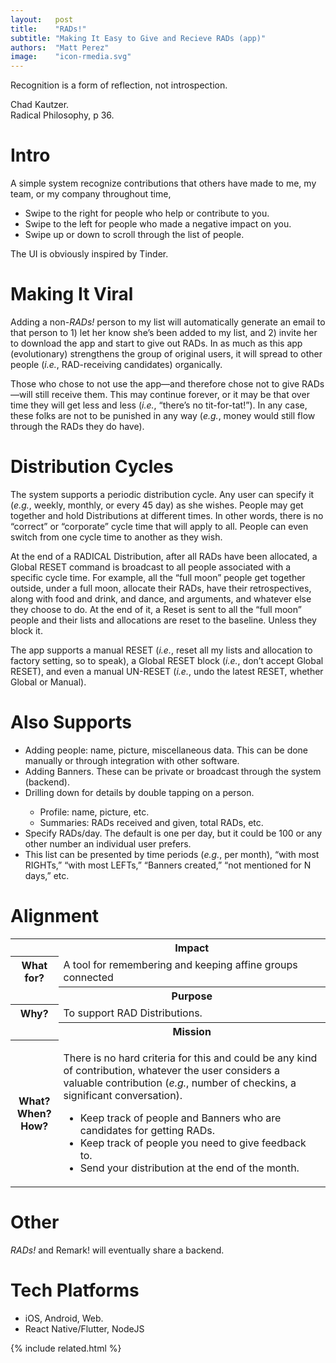 ```yaml
---
layout:   post
title:    "RADs!"
subtitle: "Making It Easy to Give and Recieve RADs (app)"
authors:  "Matt Perez"
image:    "icon-rmedia.svg"
---
```


<div style="display: none; ">
 <p>A simple system recognize contributions that others have made to me, my team, or my company throughout time,</p>
</div>

<div class="_citation">
 <p>Recognition is a form of reflection, not introspection.</p>
 <p id="_signature">Chad Kautzer.<br>Radical Philosophy, p 36.</p>
</div>

<h1>Intro</h1>
 <p>A simple system recognize contributions that others have made to me, my team, or my company throughout time,</p>
 <ul>
  <li>Swipe to the right for people who help or contribute to you.</li>
  <li>Swipe to the left for people who made a negative impact on you.</li>
  <li>Swipe up or down to scroll through the list of people.</li>
 </ul>
 <p>The UI is obviously inspired by Tinder.</p>
 
<h1>Making It Viral</h1>
 <p>Adding a non-<em><span class="_paradigm">RAD</span>s!</em> person to my list will automatically generate an email to that person to 1) let her know she’s been added to my list, and 2) invite her to download the app and start to give out <span class="_paradigm">RAD</span>s. In as much as this app (evolutionary) strengthens the group of original users, it will spread to other people (<em>i.e.</em>, <span class="_paradigm">RAD</span>-receiving candidates) organically.</p>
 <p>Those who chose to not use the app—and therefore chose not to give <span class="_paradigm">RAD</span>s—will still receive them. This may continue forever, or it may be that over time they will get less and less (<em>i.e.</em>, “there’s no tit-for-tat!”). In any case, these folks are not to be punished in any way (<em>e.g.</em>, money would still flow through the <span class="_paradigm">RAD</span>s they do have).</p>
 
<h1>Distribution Cycles</h1>
 <p>The system supports a periodic distribution cycle. Any user can specify it (<em>e.g.</em>, weekly, monthly, or every 45 day) as she wishes. People may get together and hold Distributions at different times. In other words, there is no “correct” or “corporate” cycle time that will apply to all. People can even switch from one cycle time to another as they wish.</p>
 <p>At the end of a <span class="_paradigm">RADICAL</span> Distribution, after all <span class="_paradigm">RAD</span>s have been allocated, a Global RESET command is broadcast to all people associated with a specific cycle time. For example, all the “full moon” people get together outside, under a full moon, allocate their <span class="_paradigm">RAD</span>s, have their retrospectives, along with food and drink, and dance, and arguments, and whatever else they choose to do. At the end of it, a Reset is sent to all the “full moon” people and their lists and allocations are reset to the baseline. Unless they block it.</p>
 <p>The app supports a manual RESET (<em>i.e.</em>, reset all my lists and allocation to factory setting, so to speak), a Global RESET block (<em>i.e.</em>, don’t accept Global RESET), and even a manual UN-RESET (<em>i.e.</em>, undo the latest RESET, whether Global or Manual).</p>

<h1>Also Supports</h1>
 <ul>
  <li>Adding people: name, picture, miscellaneous data. This can be done manually or through integration with other software.</li>
  <li>Adding Banners. These can be private or broadcast through the system (backend).</li>
  <li>Drilling down for details by double tapping on a person.</li>
  <ul>
   <li>Profile: name, picture, etc.</li>
   <li>Summaries: <span class="_paradigm">RAD</span>s received and given, total <span class="_paradigm">RAD</span>s, etc.</li>
  </ul>
  <li>Specify <span class="_paradigm">RAD</span>s/day. The default is one per day, but it could be 100 or any other number an individual user prefers.</li>
  <li>This list can be presented by time periods (<em>e.g.</em>, per month), “with most RIGHTs,” “with most LEFTs,” “Banners created,” “not mentioned for N days,” etc.</li>
 </ul>

<h1>Alignment</h1>
 <div class="_center">
  <table class="_explicitalignment">
   <tr class="_background">
    <td></td>
    <th>Impact</th>
   </tr>
   <tr>
    <th>What for?</th>
    <td>A tool for remembering and keeping affine groups connected</td>
   </tr>
   <tr id="_background">
    <td></td>
    <th>Purpose</th>
   </tr>
   <tr>
    <th>Why?</th>
    <td>To support <span class="_paradigm">RAD</span> Distributions.</td>
   </tr>
   <tr id="_background">
    <td></td>
    <th>Mission</th>
   </tr>
   <tr>
    <th>
     What?<br>
     When?<br>
     How?
    </th>
    <td>
     <p>There is no hard criteria for this and could be any kind of contribution, whatever the user considers a valuable contribution (<em>e.g.</em>, number of checkins, a significant conversation).</p>
      <ul>
       <li>Keep track of people and Banners who are candidates for getting <span class="_paradigm">RAD</span>s.</li>
       <li>Keep track of people you need to give feedback to.</li>
       <li>Send your distribution at the end of the month.</li>
      </ul>
     </td>
    </tr>
  </table>
 </div>

<!--
 <table>
 <tbody style="font-size:smaller; vertical-align:top; ">
  <tr>
   <td colspan="2" style="font-weight:bold; font-size:larger; text-align:center; ">Impact</td>
  </tr>
  <tr>
   <td style="text-align:right; width:10em; padding-right:1em; border-right:1px solid black; ">What for?</td>
   <td>
    <ul>
     <li>A tool for remembering and keeping affine groups connected</li>
    </ul>
   </td>
  </tr>
  <tr>
   <td colspan="2" style="font-weight:bold; font-size:larger; text-align:center; ">Purpose</td>
  </tr>
  <tr>
   <td style="text-align:right; width:10em; padding-right:1em; border-right:1px solid black; ">Why?</td>
   <td>
    <ul>
     <li>To support <span class="_paradigm">RAD</span> Distributions.</li>
    </ul>
   </td>
  </tr>
  <tr>
   <td colspan="2" style="font-weight:bold; font-size:larger; text-align:center; ">Mission</td>
  </tr>
  <tr>
   <td style="text-align:right; width:10em; padding-right:1em; border-right:1px solid black; ">What?</td>
   <td>
    <p>There is no hard criteria for this and could be any kind of contribution, whatever the user considers a valuable contribution (<em>e.g.</em>, number of checkins, a significant conversation).</p>
    <ul>
     <li>Keep track of people and Banners who are candidates for getting <span class="_paradigm">RAD</span>s.</li>
     <li>Keep track of people you need to give feedback to.</li>
     <li>Send your distribution at the end of the month.</li>
    </ul>
   </td>
  </tr>
  <tr>
   <td style="text-align:right; width:10em; padding-right:1em; border-right:1px solid black; ">When?</td>
   <td>
    <ul>
     <li>TBD</li>
    </ul>
   </td>
  </tr>
  <tr>
   <td style="text-align:right; width:10em; padding-right:1em; border-right:1px solid black; ">How?</td>
   <td>
    <ul>
     <li>Xipe Technologies in Hermosillo, Mexico</li>
    </ul>
   </td>
  </tr>
 </tbody>
 <table>
 -->

<h1>Other</h1>
 <p><em>RADs!</em> and Remark! will eventually share a backend.</p>

<h1>Tech Platforms</h1>
 <ul>
  <li>iOS, Android, Web.</li>
  <li>React Native/Flutter, NodeJS</li>
 </ul>

{% include related.html %}
